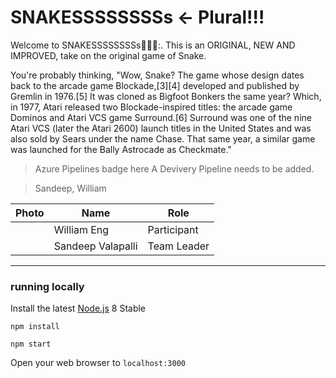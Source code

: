 # SNAKESSSSSSSSs <- Plural!!!
Welcome to SNAKESSSSSSSSs:snake::snake::snake::. This is an ORIGINAL, NEW AND IMPROVED, take on the original game of Snake. 

You're probably thinking, "Wow, Snake? The game whose design dates back to the arcade game Blockade,[3][4] developed and published by Gremlin in 1976.[5] It was cloned as Bigfoot Bonkers the same year? Which, in 1977, Atari released two Blockade-inspired titles: the arcade game Dominos and Atari VCS game Surround.[6] Surround was one of the nine Atari VCS (later the Atari 2600) launch titles in the United States and was also sold by Sears under the name Chase. That same year, a similar game was launched for the Bally Astrocade as Checkmate."

> Azure Pipelines badge here
A Devivery Pipeline needs to be added.

> Sandeep, William 


| Photo              | Name             | Role          |
|--------------------|------------------|---------------|
|                    | William Eng      | Participant   |
|                    | Sandeep Valapalli| Team Leader   |

----


### running locally

Install the latest [Node.js](http://nodejs.org) 8 Stable

`npm install`

`npm start`

Open your web browser to `localhost:3000`
